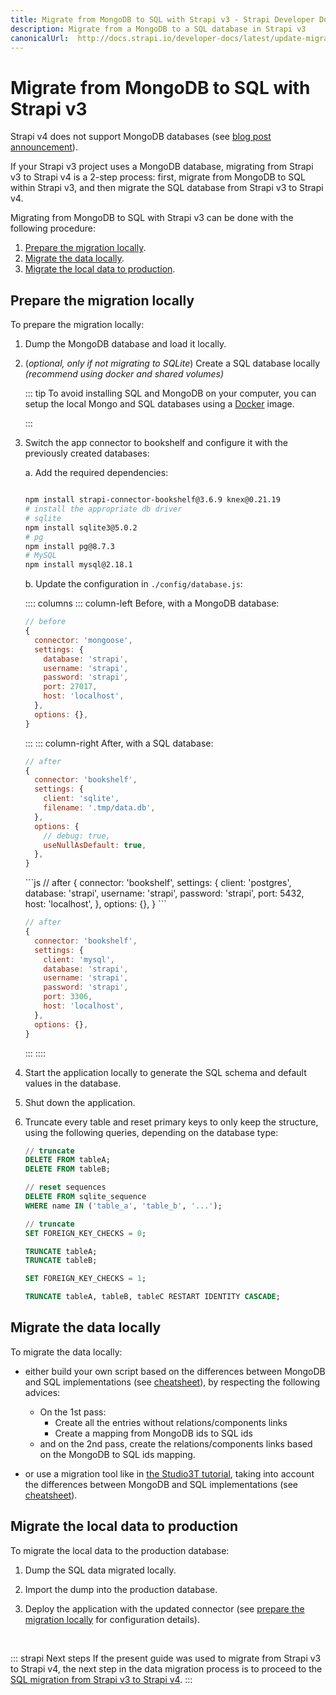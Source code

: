 ```yaml
---
title: Migrate from MongoDB to SQL with Strapi v3 - Strapi Developer Docs
description: Migrate from a MongoDB to a SQL database in Strapi v3
canonicalUrl:  http://docs.strapi.io/developer-docs/latest/update-migration-guides/migration-guides/v4/data/mongo.html
---
```


<!-- TODO: update SEO -->

# Migrate from MongoDB to SQL with Strapi v3

Strapi v4 does not support MongoDB databases (see [blog post announcement](https://strapi.io/blog/mongo-db-support-in-strapi-past-present-and-future)).

If your Strapi v3 project uses a MongoDB database, migrating from Strapi v3 to Strapi v4 is a 2-step process: first, migrate from MongoDB to SQL within Strapi v3, and then migrate the SQL database from Strapi v3 to Strapi v4.

Migrating from MongoDB to SQL with Strapi v3 can be done with the following procedure:

1. [Prepare the migration locally](#prepare-the-migration-locally).
2. [Migrate the data locally](#migrate-the-data-locally).
3. [Migrate the local data to production](#migrate-the-local-data-to-production).

## Prepare the migration locally

To prepare the migration locally:

1. Dump the MongoDB database and load it locally.
2. (_optional, only if not migrating to SQLite_) Create a SQL database locally  *(recommend using docker and shared volumes)*

    ::: tip
    To avoid installing SQL and MongoDB on your computer, you can setup the local Mongo and SQL databases using a [Docker](https://hub.docker.com/) image.

    :::

3. Switch the app connector to bookshelf and configure it with the previously created databases:

    a. Add the required dependencies:

    ```bash
    
    npm install strapi-connector-bookshelf@3.6.9 knex@0.21.19
    # install the appropriate db driver
    # sqlite
    npm install sqlite3@5.0.2
    # pg
    npm install pg@8.7.3
    # MySQL
    npm install mysql@2.18.1
    ```

    b. Update the configuration in  `./config/database.js`:
    
    :::: columns
    ::: column-left Before, with a MongoDB database:
    ```jsx
    // before
    {
      connector: 'mongoose',
      settings: {
        database: 'strapi',
        username: 'strapi',
        password: 'strapi',
        port: 27017,
        host: 'localhost',
      },
      options: {},
    }
    
    ```

    :::
    ::: column-right After, with a SQL database:
    <br/>
    
    <code-group>

    <code-block title="SQLite">

    ```js
    // after
    {
      connector: 'bookshelf',
      settings: {
        client: 'sqlite',
        filename: '.tmp/data.db',
      },
      options: {
        // debug: true,
        useNullAsDefault: true,
      },
    }
    ```
    </code-block>
    
    <code-block title="PostgreSQL">
    ```js
    // after
    {
      connector: 'bookshelf',
      settings: {
        client: 'postgres',
        database: 'strapi',
        username: 'strapi',
        password: 'strapi',
        port: 5432,
        host: 'localhost',
      },
      options: {},
    }
    ```

    </code-block>

    <code-block title="MySQL">
    
    ```js
    // after
    {
      connector: 'bookshelf',
      settings: {
        client: 'mysql',
        database: 'strapi',
        username: 'strapi',
        password: 'strapi',
        port: 3306,
        host: 'localhost',
      },
      options: {},
    }
    ```

    </code-block>
    </code-group>

    :::
    ::::

4. Start the application locally to generate the SQL schema and default values in the database.
5. Shut down the application.
6. Truncate every table and reset primary keys to only keep the structure, using the following queries, depending on the database type:

    <code-group>
    <code-block title="SQLite">

    ```sql
    // truncate
    DELETE FROM tableA;
    DELETE FROM tableB;

    // reset sequences
    DELETE FROM sqlite_sequence 
    WHERE name IN ('table_a', 'table_b', '...');
    ```

    </code-block>

    <code-block title="MySQL">

    ```sql
    // truncate
    SET FOREIGN_KEY_CHECKS = 0;

    TRUNCATE tableA;
    TRUNCATE tableB;

    SET FOREIGN_KEY_CHECKS = 1;
    ```

    </code-block>
    <code-block title="PostgreSQL">

    ```sql
    TRUNCATE tableA, tableB, tableC RESTART IDENTITY CASCADE;
    ```

    </code-block>
    </code-group>

## Migrate the data locally

To migrate the data locally:

* either build your own script based on the differences between MongoDB and SQL implementations (see [cheatsheet](/developer-docs/latest/update-migration-guides/migration-guides/v4/data/mongo-sql-cheatsheet.md)), by respecting the following advices: 

  - On the 1st pass:
    - Create all the entries without relations/components links
    - Create a mapping from MongoDB ids to SQL ids
  - and on the 2nd pass, create the relations/components links based on the MongoDB to SQL ids mapping.

* or use a migration tool like in [the Studio3T tutorial](https://studio3t.com/knowledge-base/articles/mongodb-to-sql-migration/#mappings), taking into account the differences between MongoDB and SQL implementations (see [cheatsheet](/developer-docs/latest/update-migration-guides/migration-guides/v4/data/mongo-sql-cheatsheet.md)).

## Migrate the local data to production

To migrate the local data to the production database:

1. Dump the SQL data migrated locally.

2. Import the dump into the production database.

3. Deploy the application with the updated connector (see [prepare the migration locally](#prepare-the-migration-locally) for configuration details).

<br/>

::: strapi Next steps
If the present guide was used to migrate from Strapi v3 to Strapi v4, the next step in the data migration process is to proceed to the [SQL migration from Strapi v3 to Strapi v4](/developer-docs/latest/update-migration-guides/migration-guides/v4/data/sql.md).
:::
    